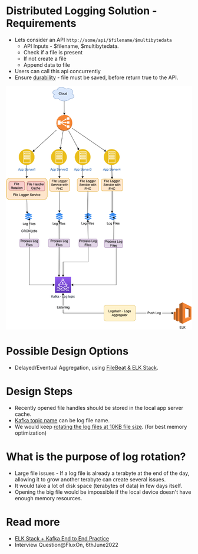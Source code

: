 # Distributed Logging Solution - Requirements
- Lets consider an API `http://some/api/$filename/$multibytedata`
  - API Inputs - $filename, $multibytedata.
  - Check if a file is present
  - If not create a file
  - Append data to file
- Users can call this api concurrently
- Ensure [durability](../../1_HLDDesignComponents/3_DatabaseComponents/1_Glossaries/ACIDTransactions/Durability.md) - file must be saved, before return true to the API.

![img.png](Logging-File-Aggregation.drawio.png)

# Possible Design Options
- Delayed/Eventual Aggregation, using [FileBeat & ELK Stack](../../1_HLDDesignComponents/8_MonitoringTools/ELK.md).

# Design Steps
- Recently opened file handles should be stored in the local app server cache.
- [Kafka topic name](../../1_HLDDesignComponents/4_MessageBrokers/Kafka/Readme.md) can be log file name.
- We would keep [rotating the log files at 10KB file size](https://www.mezmo.com/learn-log-management/what-is-log-rotation-how-does-it-work). (for best memory optimization)

# What is the purpose of log rotation?
- Large file issues - If a log file is already a terabyte at the end of the day, allowing it to grow another terabyte can create several issues.
- It would take a lot of disk space (terabytes of data) in few days itself.
- Opening the big file would be impossible if the local device doesn't have enough memory resources.
 
# Read more
- [ELK Stack + Kafka End to End Practice](https://elastic-stack.readthedocs.io/en/latest/e2e_kafkapractices.html)
- Interview Question@FluxOn, 6thJune2022